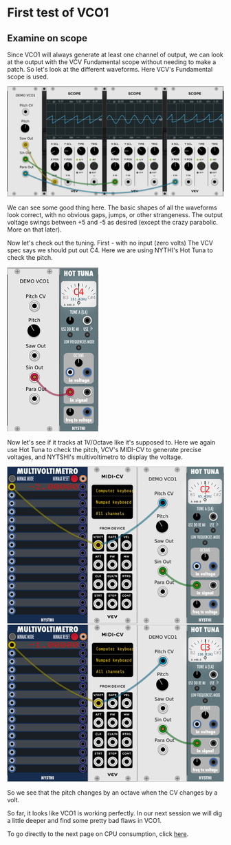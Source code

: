# First test of VCO1

## Examine on scope

Since VCO1 will always generate at least one channel of output, we can look at the output with the VCV Fundamental scope without needing to make a patch. So let's look at the different waveforms. Here VCV's Fundamental scope is used.

![VCO1 Waveforms](./scopes.png)

We can see some good thing here. The basic shapes of all the waveforms look correct, with no obvious gaps, jumps, or other strangeness. The output voltage swings between +5 and -5 as desired (except the crazy parabolic. More on that later).

Now let's check out the tuning. First - with no input (zero volts) The VCV spec says we should put out C4. Here we are using NYTHI's Hot Tuna to check the pitch.

![Initial Tuning](./tuner-1.png)

Now let's see if it tracks at 1V/Octave like it's supposed to. Here we again use Hot Tuna to check the pitch, VCV's MIDI-CV to generate precise voltages, and NYTSHI's multivoltimetro to display the voltage.

![Negative 2 volts](./tuner-c2.png)
![Negative 1 volt](./tuner-c3.png)

So we see that the pitch changes by an octave when the CV changes by a volt.

So far, it looks like VCO1 is working perfectly. In our next session we will dig a little deeper and find some pretty bad flaws in VCO1.

To go directly to the next page on CPU consumption, click [here](./vco1-cpu.md).